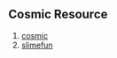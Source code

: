 ## Cosmic Resource

1. [cosmic](https://github.com/vanes430/cosmic/raw/refs/heads/main/Cosmic.zip)
2. [slimefun](https://github.com/vanes430/cosmic/raw/refs/heads/main/Slimefun-ResourcePack.zip)
